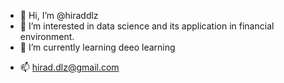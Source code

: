 - 👋 Hi, I’m @hiraddlz
- 👀 I’m interested in data science and its application in financial environment.
- 🌱 I’m currently learning deeo learning
<!-- - 💞️ I’m looking to collaborate on ... -->
- 📫 hirad.dlz@gmail.com

<!---
hiraddlz/hiraddlz is a ✨ special ✨ repository because its `README.md` (this file) appears on your GitHub profile.
You can click the Preview link to take a look at your changes.
--->
